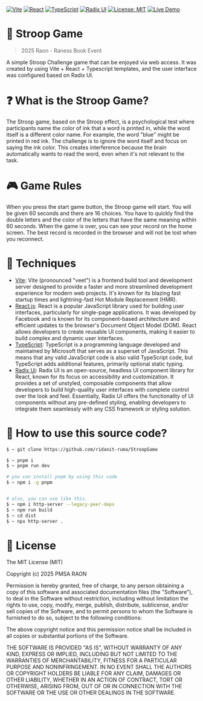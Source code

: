 [![Vite](https://img.shields.io/badge/Vite-563d7c?logo=vite&logoColor=white)](https://vite.dev/)
[![React](https://img.shields.io/badge/React-20232a?logo=react)](https://react.dev/blog/2023/03/16/introducing-react-dev)
[![TypeScript](https://img.shields.io/badge/TypeScript-3178c6?logo=typescript&logoColor=white)](https://www.typescriptlang.org/)
[![Radix UI](https://img.shields.io/badge/Radix_UI-000000?logo=radixui&logoColor=white)](https://www.radix-ui.com/)
[![License: MIT](https://img.shields.io/badge/License-MIT-yellow.svg)](https://github.com/ridanit-ruma/StroopGame/LICENSE.md)
[![Live Demo](https://img.shields.io/badge/Demo-Play_Now-brightgreen)](https://stroop.inizeno.com)

# 🧠 Stroop Game
> 2025 Raon - Raness Book Event

A simple Stroop Challenge game that can be enjoyed via web access. It was created by using Vite + React + Typescript templates, and the user interface was configured based on Radix UI.

# ❓️ What is the Stroop Game?
The Stroop game, based on the Stroop effect, is a psychological test where participants name the color of ink that a word is printed in, while the word itself is a different color name. For example, the word "blue" might be printed in red ink. The challenge is to ignore the word itself and focus on saying the ink color. This creates interference because the brain automatically wants to read the word, even when it's not relevant to the task.

# 🎮 Game Rules
When you press the start game button, the Stroop game will start. You will be given 60 seconds and there are 16 choices. You have to quickly find the double letters and the color of the letters that have the same meaning within 60 seconds. When the game is over, you can see your record on the home screen. The best record is recorded in the browser and will not be lost when you reconnect.

# 🔧 Techniques
- [Vite](https://vite.dev): Vite (pronounced "veet") is a frontend build tool and development server designed to provide a faster and more streamlined development experience for modern web projects. It's known for its blazing fast startup times and lightning-fast Hot Module Replacement (HMR).
- [React.js](https://react.dev): React is a popular JavaScript library used for building user interfaces, particularly for single-page applications. It was developed by Facebook and is known for its component-based architecture and efficient updates to the browser's Document Object Model (DOM). React allows developers to create reusable UI components, making it easier to build complex and dynamic user interfaces.
- [TypeScript](https://www.typescriptlang.org/): TypeScript is a programming language developed and maintained by Microsoft that serves as a superset of JavaScript. This means that any valid JavaScript code is also valid TypeScript code, but TypeScript adds additional features, primarily optional static typing.
- [Radix Ui](https://www.radix-ui.com/): Radix UI is an open-source, headless UI component library for React, known for its focus on accessibility and customization. It provides a set of unstyled, composable components that allow developers to build high-quality user interfaces with complete control over the look and feel. Essentially, Radix UI offers the functionality of UI components without any pre-defined styling, enabling developers to integrate them seamlessly with any CSS framework or styling solution.

# 📕 How to use this source code?
```bash
$ ~ git clone https://github.com/ridanit-ruma/StroopGame

$ ~ pnpm i
$ ~ pnpm run dev

# you can install pnpm by using this code
$ ~ npm i -g pnpm


# also, you can use like this.
$ ~ npm i http-server --legacy-peer-deps
$ ~ npm run build
$ ~ cd dist
$ ~ npx http-server .
```

# 📃 License
The MIT License (MIT)

Copyright (c) 2025 PMSA RAON

Permission is hereby granted, free of charge, to any person obtaining a copy of this software and associated documentation files (the "Software"), to deal in the Software without restriction, including without limitation the rights to use, copy, modify, merge, publish, distribute, sublicense, and/or sell copies of the Software, and to permit persons to whom the Software is furnished to do so, subject to the following conditions:

The above copyright notice and this permission notice shall be included in all copies or substantial portions of the Software.

THE SOFTWARE IS PROVIDED "AS IS", WITHOUT WARRANTY OF ANY KIND, EXPRESS OR IMPLIED, INCLUDING BUT NOT LIMITED TO THE WARRANTIES OF MERCHANTABILITY, FITNESS FOR A PARTICULAR PURPOSE AND NONINFRINGEMENT. IN NO EVENT SHALL THE AUTHORS OR COPYRIGHT HOLDERS BE LIABLE FOR ANY CLAIM, DAMAGES OR OTHER LIABILITY, WHETHER IN AN ACTION OF CONTRACT, TORT OR OTHERWISE, ARISING FROM, OUT OF OR IN CONNECTION WITH THE SOFTWARE OR THE USE OR OTHER DEALINGS IN THE SOFTWARE.

